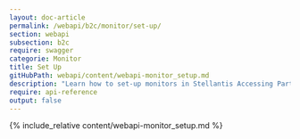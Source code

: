 ```yaml
---
layout: doc-article
permalink: /webapi/b2c/monitor/set-up/
section: webapi
subsection: b2c
require: swagger
categorie: Monitor
title: Set Up
gitHubPath: webapi/content/webapi-monitor_setup.md
description: "Learn how to set-up monitors in Stellantis Accessing Party for End-Users API."
require: api-reference
output: false
---
```

{% include_relative content/webapi-monitor_setup.md %}